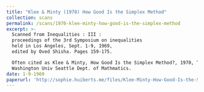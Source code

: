 ```yaml
---
title: "Klee & Minty (1970) How Good Is the Simplex Method"
collection: scans
permalink: /scans/1970-klee-minty-how-good-is-the-simplex-method
excerpt: >-
  Scanned from Inequalities : III :
  proceedings of the 3rd Symposium on inequalities
  held in Los Angeles, Sept. 1-9, 1969,
  edited by Oved Shisha. Pages 159-175.  

  Often cited as Klee & Minty, How Good Is the Simplex Method?, 1970, Technical Report No. TR-22.
  Washington Univ Seattle Dept. of Mathmatics.
date: 1-9-1969
paperurl: 'http://sophie.huiberts.me/files/Klee-Minty-How-Good-Is-the-Simplex-Algorithm-1970.pdf'
---
```


